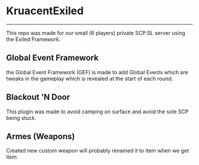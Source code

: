 # KruacentExiled
---

This repo was made for our small (6 players) private SCP:SL server using the Exiled Framework.


## Global Event Framework

the Global Event Framework (GEF) is made to add Global Events which are tweaks in the gameplay which is revealed at the start of each round.

## Blackout 'N Door 
This plugin was made to avoid camping on surface and avoid the sole SCP being stuck.

## Armes (Weapons)
Created new custom weapon will probably renamed it to item when we get item
